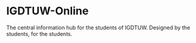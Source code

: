 # IGDTUW-Online
The central information hub for the students of IGDTUW. Designed by the students, for the students. 
